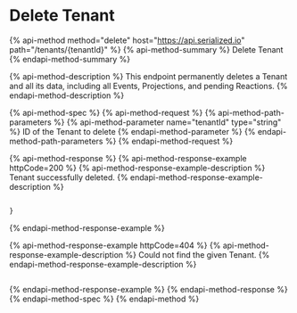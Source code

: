 # Delete Tenant

{% api-method method="delete" host="https://api.serialized.io" path="/tenants/{tenantId}" %}
{% api-method-summary %}
Delete Tenant
{% endapi-method-summary %}

{% api-method-description %}
This endpoint permanently deletes a Tenant and all its data, including all Events, Projections, and pending Reactions.
{% endapi-method-description %}

{% api-method-spec %}
{% api-method-request %}
{% api-method-path-parameters %}
{% api-method-parameter name="tenantId" type="string" %}
ID of the Tenant to delete
{% endapi-method-parameter %}
{% endapi-method-path-parameters %}
{% endapi-method-request %}

{% api-method-response %}
{% api-method-response-example httpCode=200 %}
{% api-method-response-example-description %}
Tenant successfully deleted.
{% endapi-method-response-example-description %}

```javascript

}
```
{% endapi-method-response-example %}

{% api-method-response-example httpCode=404 %}
{% api-method-response-example-description %}
Could not find the given Tenant.
{% endapi-method-response-example-description %}

```javascript

```
{% endapi-method-response-example %}
{% endapi-method-response %}
{% endapi-method-spec %}
{% endapi-method %}



